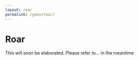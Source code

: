 ```yaml
---
layout: roar
permalink: /gems/roar/
---
```


# Roar

This will soon be elaborated. Please refer to... in the meantime